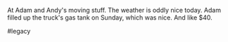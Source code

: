 At Adam and Andy's moving stuff. The weather is oddly nice today. Adam filled up the truck's gas tank on Sunday, which was nice. And like $40.

#legacy